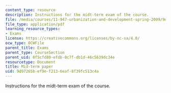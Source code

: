 ```yaml
---
content_type: resource
description: Instructions for the midt-term exam of the course.
file: /media/courses/11-947-urbanization-and-development-spring-2009/9d97265bef9ef2136eaf8f39fc513c4a_MIT11_947s09_exam01.pdf
file_type: application/pdf
learning_resource_types:
- Exams
license: https://creativecommons.org/licenses/by-nc-sa/4.0/
ocw_type: OCWFile
parent_title: Exams
parent_type: CourseSection
parent_uid: 0f5cfd80-efdb-0c7f-db1d-46c5639dc34e
resourcetype: Document
title: Mid-term paper
uid: 9d97265b-ef9e-f213-6eaf-8f39fc513c4a
---
```

Instructions for the midt-term exam of the course.